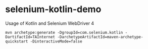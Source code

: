 # selenium-kotlin-demo
Usage of Kotlin and Selenium WebDriver 4




```
mvn archetype:generate -DgroupId=com.selenium.kotlin -DartifactId=TAInternet -DarchetypeArtifactId=maven-archetype-quickstart -DinteractiveMode=false

```
